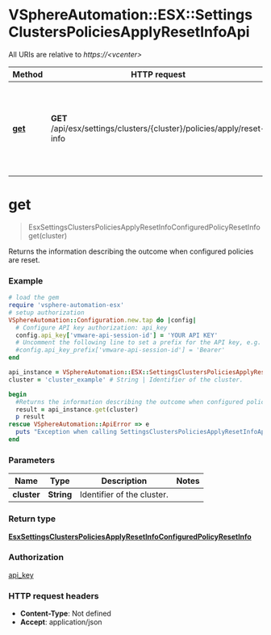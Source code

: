 # VSphereAutomation::ESX::SettingsClustersPoliciesApplyResetInfoApi

All URIs are relative to *https://&lt;vcenter&gt;*

Method | HTTP request | Description
------------- | ------------- | -------------
[**get**](SettingsClustersPoliciesApplyResetInfoApi.md#get) | **GET** /api/esx/settings/clusters/{cluster}/policies/apply/reset-info | Returns the information describing the outcome when configured policies are reset.


# **get**
> EsxSettingsClustersPoliciesApplyResetInfoConfiguredPolicyResetInfo get(cluster)

Returns the information describing the outcome when configured policies are reset.

### Example
```ruby
# load the gem
require 'vsphere-automation-esx'
# setup authorization
VSphereAutomation::Configuration.new.tap do |config|
  # Configure API key authorization: api_key
  config.api_key['vmware-api-session-id'] = 'YOUR API KEY'
  # Uncomment the following line to set a prefix for the API key, e.g. 'Bearer' (defaults to nil)
  #config.api_key_prefix['vmware-api-session-id'] = 'Bearer'
end

api_instance = VSphereAutomation::ESX::SettingsClustersPoliciesApplyResetInfoApi.new
cluster = 'cluster_example' # String | Identifier of the cluster.

begin
  #Returns the information describing the outcome when configured policies are reset.
  result = api_instance.get(cluster)
  p result
rescue VSphereAutomation::ApiError => e
  puts "Exception when calling SettingsClustersPoliciesApplyResetInfoApi->get: #{e}"
end
```

### Parameters

Name | Type | Description  | Notes
------------- | ------------- | ------------- | -------------
 **cluster** | **String**| Identifier of the cluster. | 

### Return type

[**EsxSettingsClustersPoliciesApplyResetInfoConfiguredPolicyResetInfo**](EsxSettingsClustersPoliciesApplyResetInfoConfiguredPolicyResetInfo.md)

### Authorization

[api_key](../README.md#api_key)

### HTTP request headers

 - **Content-Type**: Not defined
 - **Accept**: application/json




